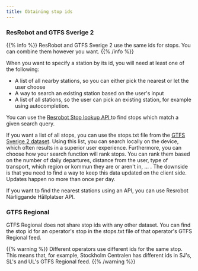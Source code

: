 ```yaml
---
title: Obtaining stop ids
---
```


### ResRobot and GTFS Sverige 2

{{% info %}} ResRobot and GTFS Sverige 2 use the same ids for stops. You can combine them however you want.
{{% /info %}}

When you want to specify a station by its id, you will need at least one of the following:

* A list of all nearby stations, so you can either pick the nearest or let the user choose
* A way to search an existing station based on the user's input
* A list of all stations, so the user can pick an existing station, for example using autocompletion.

You can
use the [Resrobot Stop lookup API ](/apis/trafiklab-apis/resrobot-v2/stop-lookup.md)
to find stops which match a given search query.

If you want a list of all stops, you can use the stops.txt file
from the [GTFS Sverige 2 dataset](/apis/trafiklab-apis/gtfs-sverige-2/). Using this
list, you can search locally on the device, which often results in a superior user experience. Furthermore, you can
choose how your search function will rank stops. You can rank them based on the number of daily departures, distance
from the user, type of transport, which region or kommun they are or aren't in, ... . The downside is that you need to
find a way to keep this data updated on the client side. Updates happen no more than once per day.

If you want to find the nearest stations using an API, you can use Resrobot Närliggande Hållplatser API.

### GTFS Regional

GTFS Regional does not share stop ids with any other dataset. You can find the stop id for an operator's stop in the
stops.txt file of that operator's GTFS Regional feed.

{{% warning %}} Different operators use different ids for the same stop. This means that, for example,
Stockholm Centralen has different ids in SJ's, SL's and UL's GTFS Regional feed. {{% /warning %}}
